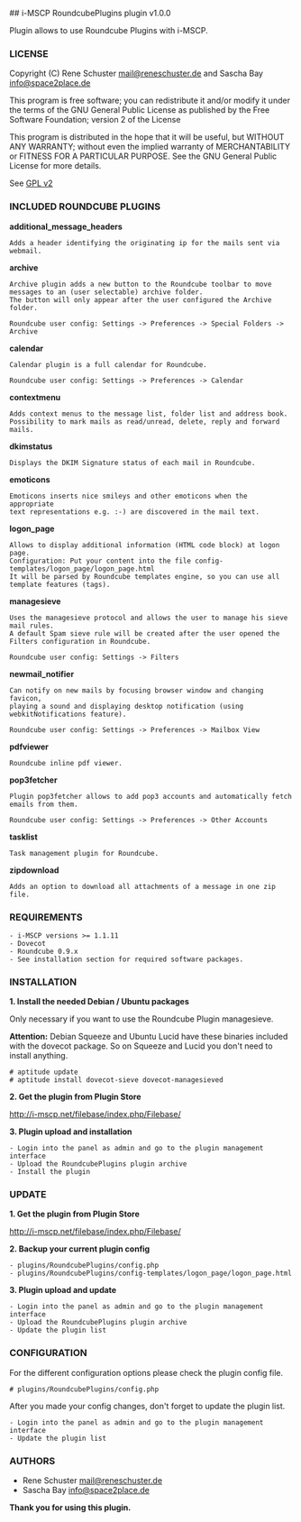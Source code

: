 ## i-MSCP RoundcubePlugins plugin v1.0.0

Plugin allows to use Roundcube Plugins with i-MSCP.

### LICENSE

Copyright (C) Rene Schuster <mail@reneschuster.de> and Sascha Bay <info@space2place.de>

This program is free software; you can redistribute it and/or modify
it under the terms of the GNU General Public License as published by
the Free Software Foundation; version 2 of the License

This program is distributed in the hope that it will be useful,
but WITHOUT ANY WARRANTY; without even the implied warranty of
MERCHANTABILITY or FITNESS FOR A PARTICULAR PURPOSE.  See the
GNU General Public License for more details.

See [GPL v2](http://www.gnu.org/licenses/gpl-2.0.html "GPL v2")

### INCLUDED ROUNDCUBE PLUGINS

**additional_message_headers**

	Adds a header identifying the originating ip for the mails sent via webmail.
	
**archive**

	Archive plugin adds a new button to the Roundcube toolbar to move messages to an (user selectable) archive folder.
	The button will only appear after the user configured the Archive folder.
	
	Roundcube user config: Settings -> Preferences -> Special Folders -> Archive

**calendar**

	Calendar plugin is a full calendar for Roundcube.
	
	Roundcube user config: Settings -> Preferences -> Calendar
	
**contextmenu**

	Adds context menus to the message list, folder list and address book. 
	Possibility to mark mails as read/unread, delete, reply and forward mails.

**dkimstatus**

	Displays the DKIM Signature status of each mail in Roundcube.

**emoticons**

	Emoticons inserts nice smileys and other emoticons when the appropriate 
	text representations e.g. :-) are discovered in the mail text.

**logon_page**

	Allows to display additional information (HTML code block) at logon page.
	Configuration: Put your content into the file config-templates/logon_page/logon_page.html
	It will be parsed by Roundcube templates engine, so you can use all template features (tags).
	
**managesieve**

	Uses the managesieve protocol and allows the user to manage his sieve mail rules.
	A default Spam sieve rule will be created after the user opened the Filters configuration in Roundcube.
	
	Roundcube user config: Settings -> Filters

**newmail_notifier**

	Can notify on new mails by focusing browser window and changing favicon, 
	playing a sound and displaying desktop notification (using webkitNotifications feature).
	
	Roundcube user config: Settings -> Preferences -> Mailbox View
	
**pdfviewer**
	
	Roundcube inline pdf viewer.
	
**pop3fetcher**

	Plugin pop3fetcher allows to add pop3 accounts and automatically fetch emails from them.
	
	Roundcube user config: Settings -> Preferences -> Other Accounts

**tasklist**
	
	Task management plugin for Roundcube.
	
**zipdownload**

	Adds an option to download all attachments of a message in one zip file.
	
### REQUIREMENTS

	- i-MSCP versions >= 1.1.11
	- Dovecot
	- Roundcube 0.9.x
	- See installation section for required software packages.
	
### INSTALLATION

**1. Install the needed Debian / Ubuntu packages**

Only necessary if you want to use the Roundcube Plugin managesieve.

**Attention:** Debian Squeeze and Ubuntu Lucid have these binaries included with
the dovecot package. So on Squeeze and Lucid you don't need to install anything.
 
	# aptitude update
	# aptitude install dovecot-sieve dovecot-managesieved
	
**2. Get the plugin from Plugin Store**

http://i-mscp.net/filebase/index.php/Filebase/
	
**3. Plugin upload and installation**

	- Login into the panel as admin and go to the plugin management interface
	- Upload the RoundcubePlugins plugin archive
	- Install the plugin

### UPDATE

**1. Get the plugin from Plugin Store**

http://i-mscp.net/filebase/index.php/Filebase/

**2. Backup your current plugin config**

	- plugins/RoundcubePlugins/config.php
	- plugins/RoundcubePlugins/config-templates/logon_page/logon_page.html
	
**3. Plugin upload and update**

	- Login into the panel as admin and go to the plugin management interface
	- Upload the RoundcubePlugins plugin archive
	- Update the plugin list

### CONFIGURATION

For the different configuration options please check the plugin config file.

	# plugins/RoundcubePlugins/config.php
	
After you made your config changes, don't forget to update the plugin list.

	- Login into the panel as admin and go to the plugin management interface
	- Update the plugin list
	
### AUTHORS

 - Rene Schuster <mail@reneschuster.de>
 - Sascha Bay <info@space2place.de>

**Thank you for using this plugin.**
